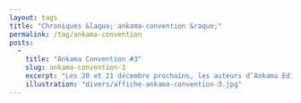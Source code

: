 ```yaml
---
layout: tags
title: "Chroniques &laquo; ankama-convention &raquo;"
permalink: /tag/ankama-convention
posts:
  -
    title: "Ankama Convention #3"
    slug: ankama-convention-3
    excerpt: "Les 20 et 21 décembre prochains, les auteurs d’Ankama Editions donnent rendez-vous à leur public aux cours de l’Ankama Convention #3 à Lille Grand Palais. Plus d’une quarantaine de scénariste, dessinateurs, graphistes et coloristes seront là de 10h à 19h pour dédicacer leurs ouvrages et répondre aux questions de leurs fans : Run, Stan, Ancestral"
    illustration: "divers/affiche-ankama-convention-3.jpg"
---
```


